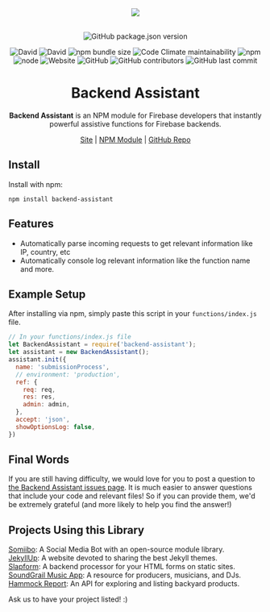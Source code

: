 <div align="center">
  <a href="https://cdn.itwcreativeworks.com/assets/itw-creative-works/images/logo/itw-creative-works-brandmark-black-x.svg">
    <img src="https://cdn.itwcreativeworks.com/assets/itw-creative-works/images/logo/itw-creative-works-brandmark-black-x.svg">
  </a>
  <br>
  <br>

![GitHub package.json version](https://img.shields.io/github/package-json/v/itw-creative-works/backend-assistant.svg)

![David](https://img.shields.io/david/itw-creative-works/backend-assistant.svg)
![David](https://img.shields.io/david/dev/itw-creative-works/backend-assistant.svg) <!-- ![GitHub code size in bytes](https://img.shields.io/github/languages/code-size/itw-creative-works/backend-assistant.svg) -->
![npm bundle size](https://img.shields.io/bundlephobia/min/backend-assistant.svg)
![Code Climate maintainability](https://img.shields.io/codeclimate/maintainability-percentage/itw-creative-works/backend-assistant.svg)
![npm](https://img.shields.io/npm/dm/backend-assistant.svg) <!-- [![NPM total downloads](https://img.shields.io/npm/dt/backend-assistant.svg?style=flat)](https://npmjs.org/package/backend-assistant) -->
![node](https://img.shields.io/node/v/backend-assistant.svg)
![Website](https://img.shields.io/website/https/itwcreativeworks.com.svg)
![GitHub](https://img.shields.io/github/license/itw-creative-works/backend-assistant.svg)
![GitHub contributors](https://img.shields.io/github/contributors/itw-creative-works/backend-assistant.svg)
![GitHub last commit](https://img.shields.io/github/last-commit/itw-creative-works/backend-assistant.svg)

# Backend Assistant
**Backend Assistant** is an NPM module for Firebase developers that instantly powerful assistive functions for Firebase backends.

[Site](https://itwcreativeworks.com) | [NPM Module](https://www.npmjs.com/package/backend-assistant) | [GitHub Repo](https://github.com/itw-creative-works/backend-assistant)

</div>

## Install
Install with npm:
```shell
npm install backend-assistant
```

## Features
* Automatically parse incoming requests to get relevant information like IP, country, etc
* Automatically console log relevant information like the function name and more.

## Example Setup
After installing via npm, simply paste this script in your `functions/index.js` file.
```js
// In your functions/index.js file
let BackendAssistant = require('backend-assistant');
let assistant = new BackendAssistant();
assistant.init({
  name: 'submissionProcess',
  // environment: 'production',
  ref: {
    req: req,
    res: res,
    admin: admin,
  },
  accept: 'json',
  showOptionsLog: false,
})
```

## Final Words
If you are still having difficulty, we would love for you to post a question to [the Backend Assistant issues page](https://github.com/itw-creative-works/backend-assistant/issues). It is much easier to answer questions that include your code and relevant files! So if you can provide them, we'd be extremely grateful (and more likely to help you find the answer!)

## Projects Using this Library
[Somiibo](https://somiibo.com/): A Social Media Bot with an open-source module library. <br>
[JekyllUp](https://jekyllup.com/): A website devoted to sharing the best Jekyll themes. <br>
[Slapform](https://slapform.com/): A backend processor for your HTML forms on static sites. <br>
[SoundGrail Music App](https://app.soundgrail.com/): A resource for producers, musicians, and DJs. <br>
[Hammock Report](https://hammockreport.com/): An API for exploring and listing backyard products. <br>

Ask us to have your project listed! :)
